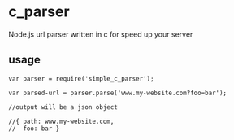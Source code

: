 # c_parser

Node.js url parser written in c for speed up your server

## usage

    var parser = require('simple_c_parser');

    var parsed-url = parser.parse('www.my-website.com?foo=bar');

    //output will be a json object

    //{ path: www.my-website.com,
    //  foo: bar }
